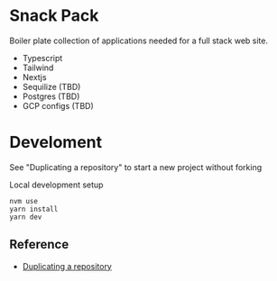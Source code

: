 # Snack Pack
Boiler plate collection of applications needed for a full stack web site.
 - Typescript
 - Tailwind
 - Nextjs
 - Sequilize (TBD)
 - Postgres (TBD)
 - GCP configs (TBD)

# Develoment
See "Duplicating a repository" to start a new project without forking

Local development setup
```
nvm use
yarn install
yarn dev
```

## Reference
 - [Duplicating a repository](https://docs.github.com/en/github/creating-cloning-and-archiving-repositories/duplicating-a-repository)
